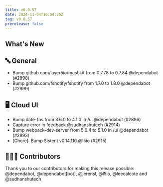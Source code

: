 ```yaml
---
title: v0.8.57
date: 2024-11-04T16:54:25Z
tag: v0.8.57
prerelease: false
---
```


## What's New
## 🔤 General
- Bump github.com/layer5io/meshkit from 0.7.78 to 0.7.84 @dependabot (#2898)
- Bump github.com/fsnotify/fsnotify from 1.7.0 to 1.8.0 @dependabot (#2899)

## 🖥 Cloud UI

- Bump date-fns from 3.6.0 to 4.1.0 in /ui @dependabot (#2896)
- Capture error in feedback @sudhanshutech (#2914)
- Bump webpack-dev-server from 5.0.4 to 5.1.0 in /ui @dependabot (#2893)
- [Chore]: Bump Sistent v0.14.110 @l5io (#2915)

## 👨🏽‍💻 Contributors

Thank you to our contributors for making this release possible:
@dependabot, @dependabot[bot], @jerensl, @l5io, @leecalcote and @sudhanshutech

